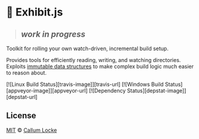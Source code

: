 # 🌷 Exhibit.js

> ## *work in progress*

Toolkit for rolling your own watch-driven, incremental build setup.

Provides tools for efficiently reading, writing, and watching directories. Exploits [immutable data structures](https://facebook.github.io/immutable-js/docs) to make complex build logic much easier to reason about.

<!-- [![NPM version][npm-image]][npm-url]  -->[![Linux Build Status][travis-image]][travis-url] [![Windows Build Status][appveyor-image]][appveyor-url] [![Dependency Status][depstat-image]][depstat-url]

## License

[MIT](./LICENSE) © [Callum Locke](http://callumlocke.com/)

[demo-gif]: demo.gif

[npm-url]: https://npmjs.org/package/exhibit
[npm-image]: https://img.shields.io/npm/v/exhibit.svg?style=flat-square

[travis-url]: https://travis-ci.org/exhibitjs/exhibit
[travis-image]: https://img.shields.io/travis/exhibitjs/exhibit.svg?style=flat-square&label=Linux

[appveyor-url]: https://ci.appveyor.com/project/exhibitjs/exhibit
[appveyor-image]: https://img.shields.io/appveyor/ci/exhibitjs/exhibit/master.svg?style=flat-square&label=Windows

[depstat-url]: https://david-dm.org/exhibitjs/exhibit
[depstat-image]: https://img.shields.io/david/exhibitjs/exhibit.svg?style=flat-square
